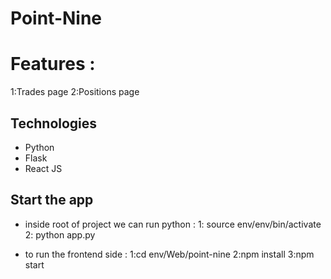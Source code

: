 # Point-Nine

# Features :
1:Trades page
2:Positions page

## Technologies

- Python 
- Flask
- React JS

## Start the app
- inside root of project we can run python :
1: source env/env/bin/activate
2: python app.py

- to run the frontend side :
 1:cd env/Web/point-nine
 2:npm install
 3:npm start
 
